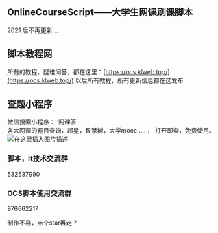  


## OnlineCourseScript——大学生网课刷课脚本

2021 后不再更新 ...

## 脚本教程网
所有的教程，疑难问答，都在这里：[https://ocs.klweb.top/](https://ocs.klweb.top/)
以后所有教程，所有更新信息都在这发布
## 查题小程序
微信搜索小程序： ‘网课答’    
各大网课的题目查询，超星，智慧树，大学mooc .... ， 打开即查，免费使用。
![在这里插入图片描述](https://ocs.klweb.top/assets/img/wkd.d9bbce86.jpg)

### 脚本，it技术交流群
532537990

### OCS脚本使用交流群
976662217

制作不易，点个star再走？


